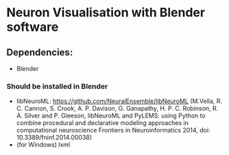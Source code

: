 # Neuron Visualisation with Blender software

## Dependencies: 
- Blender
### Should be installed in Blender
- libNeuroML: https://github.com/NeuralEnsemble/libNeuroML
(M.Vella, R. C. Cannon, S. Crook, A. P. Davison, G. Ganapathy, H. P. C. Robinson, R. A. Silver and P. Gleeson, libNeuroML and PyLEMS: using Python to combine procedural and declarative modeling approaches in computational neuroscience Frontiers in Neuroinformatics 2014, doi: 10.3389/fninf.2014.00038)
- (for Windows) lxml